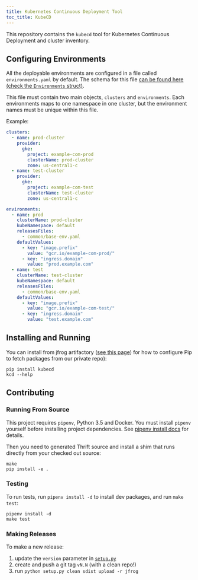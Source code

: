 ```yaml
---
title: Kubernetes Continuous Deployment Tool
toc_title: KubeCD
---
```


This repository contains the `kubecd` tool for Kubernetes Continuous Deployment and cluster inventory.

## Configuring Environments

All the deployable environments are configured in a file called
`environments.yaml` by default. The schema for this file
[can be found here (check the `Environments` struct)](idl/github.com/zedge/deployments/deployments.thrift).

This file must contain two main objects, `clusters` and `environments`. Each environments maps to one
namespace in one cluster, but the environment names must be unique within this file.

Example:

```yaml
clusters:
  - name: prod-cluster
    provider:
      gke:
        project: example-com-prod
        clusterName: prod-cluster
        zone: us-central1-c
  - name: test-cluster
    provider:
      gke:
        project: example-com-test
        clusterName: test-cluster
        zone: us-central1-c

environments:
  - name: prod
    clusterName: prod-cluster
    kubeNamespace: default
    releasesFiles:
      - common/base-env.yaml
    defaultValues:
      - key: "image.prefix"
        value: "gcr.io/example-com-prod/"
      - key: "ingress.domain"
        value: "prod.example.com"
  - name: test
    clusterName: test-cluster
    kubeNamespace: default
    releasesFiles:
      - common/base-env.yaml
    defaultValues:
      - key: "image.prefix"
        value: "gcr.io/example-com-test/"
      - key: "ingress.domain"
        value: "test.example.com"
```

## Installing and Running

You can install from jfrog artifactory ([see this page](https://zedge.work/repos/zedge-dev-tools/artifactory/#python))
for how to configure Pip to fetch packages from our private repo):

    pip install kubecd
    kcd --help

## Contributing

### Running From Source

This project requires `pipenv`, Python 3.5 and Docker. You must install `pipenv` yourself before installing
project dependencies. See [pipenv install docs](https://docs.pipenv.org/install/) for details.

Then you need to generated Thrift source and install a shim that runs directly from your checked out source:

    make
    pip install -e .

### Testing

To run tests, run `pipenv install -d` to install dev packages, and run `make test`:

    pipenv install -d
    make test

### Making Releases

To make a new release:

 1. update the `version` parameter in [`setup.py`](setup.py)
 2. create and push a git tag `vN.N` (with a clean repo!)
 3. run `python setup.py clean sdist upload -r jfrog`

